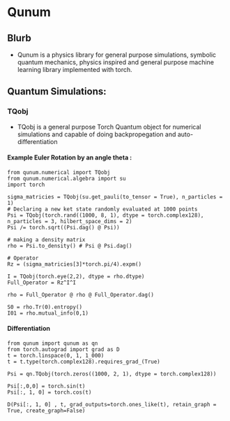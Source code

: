 # Qunum
## Blurb
- Qunum is a physics library for general purpose simulations, symbolic quantum mechanics, physics inspired and general purpose machine learning library implemented with torch.
## Quantum Simulations:
### TQobj
- TQobj is a general purpose Torch Quantum object for numerical simulations and capable of doing backpropegation and auto-differentiation
#### Example Euler Rotation by an angle theta :
```
from qunum.numerical import TQobj
from qunum.numerical.algebra import su
import torch

sigma_matricies = TQobj(su.get_pauli(to_tensor = True), n_particles = 1)
# Declaring a new ket state randomly evaluated at 1000 points
Psi = TQobj(torch.rand((1000, 8, 1), dtype = torch.complex128), n_particles = 3, hilbert_space_dims = 2)
Psi /= torch.sqrt((Psi.dag() @ Psi))

# making a density matrix
rho = Psi.to_density() # Psi @ Psi.dag()

# Operator
Rz = (sigma_matricies[3]*torch.pi/4).expm()

I = TQobj(torch.eye(2,2), dtype = rho.dtype)
Full_Operator = Rz^I^I

rho = Full_Operator @ rho @ Full_Operator.dag()

S0 = rho.Tr(0).entropy()
I01 = rho.mutual_info(0,1)
```
#### Differentiation

```
from qunum import qunum as qn 
from torch.autograd import grad as D
t = torch.linspace(0, 1, 1_000)
t = t.type(torch.complex128).requires_grad_(True)

Psi = qn.TQobj(torch.zeros((1000, 2, 1), dtype = torch.complex128))

Psi[:,0,0] = torch.sin(t)
Psi[:, 1, 0] = torch.cos(t)

D(Psi[:, 1, 0] , t, grad_outputs=torch.ones_like(t), retain_graph = True, create_graph=False)

```